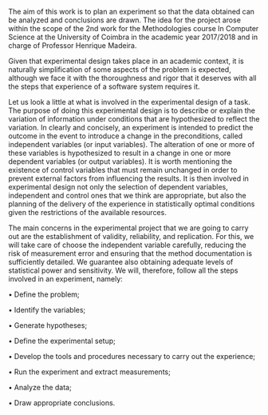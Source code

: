 The aim of this work is to plan an experiment so that the data
obtained can be analyzed and conclusions are drawn. The idea for
the project arose within the scope of the 2nd work for the Methodologies course
In Computer Science at the University of Coimbra in the academic year 2017/2018
and in charge of Professor Henrique Madeira.

Given that experimental design takes place in an academic context, it is naturally
simplification of some aspects of the problem is expected, although we face it with
the thoroughness and rigor that it deserves with all the steps that experience of a
software system requires it.

Let us look a little at what is involved in the experimental design of
a task. The purpose of doing this experimental design is to describe or explain the
variation of information under conditions that are hypothesized to reflect the variation. In
clearly and concisely, an experiment is intended to predict the outcome in the event to
introduce a change in the preconditions, called independent variables (or
input variables). The alteration of one or more of these variables is hypothesized to
result in a change in one or more dependent variables (or output variables).
It is worth mentioning the existence of control variables that must remain
unchanged in order to prevent external factors from influencing the results. It is then
involved in experimental design not only the selection of dependent variables,
independent and control ones that we think are appropriate, but also the planning of the
delivery of the experience in statistically optimal conditions given the restrictions of the
available resources.

The main concerns in the experimental project that we are going to carry out are the
establishment of validity, reliability, and replication. For this, we will take care of
choose the independent variable carefully, reducing the risk of measurement error and
ensuring that the method documentation is sufficiently detailed. We guarantee
also obtaining adequate levels of statistical power and sensitivity. We will,
therefore, follow all the steps involved in an experiment, namely:

• Define the problem;

• Identify the variables;

• Generate hypotheses;

• Define the experimental setup;

• Develop the tools and procedures necessary to carry out the experience;

• Run the experiment and extract measurements;

• Analyze the data;

• Draw appropriate conclusions.
